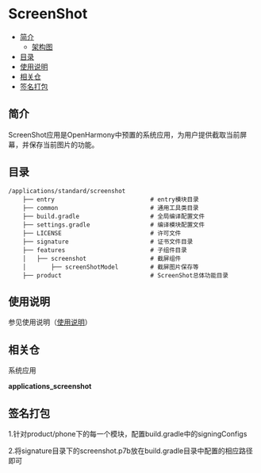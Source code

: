# ScreenShot<a name="ZH-CN_TOPIC_0000001103330836"></a>

- [简介](#section11660541593)
    -   [架构图](#section125101832114213)
- [目录](#section161941989596)
- [使用说明](#section123459000)
- [相关仓](#section1371113476307)
- [签名打包](#section1371113476308)

## 简介<a name="section11660541593"></a>

ScreenShot应用是OpenHarmony中预置的系统应用，为用户提供截取当前屏幕，并保存当前图片的功能。

## 目录<a name="section161941989596"></a>

```
/applications/standard/screenshot
    ├── entry                           # entry模块目录
    ├── common                          # 通用工具类目录
    ├── build.gradle                    # 全局编译配置文件
    ├── settings.gradle                 # 编译模块配置文件
    ├── LICENSE                         # 许可文件
    ├── signature                       # 证书文件目录
    ├── features                        # 子组件目录
    │   ├── screenshot                  # 截屏组件   
    │       ├── screenShotModel         # 截屏图片保存等   
    ├── product                         # ScreenShot总体功能目录
```
## 使用说明<a name="section123459000"></a>

   参见使用说明（[使用说明](./doc/Instructions.md)）

## 相关仓<a name="section1371113476307"></a>

系统应用

**applications\_screenshot**

## 签名打包<a name="section1371113476308"></a>
 1.针对product/phone下的每一个模块，配置build.gradle中的signingConfigs

 2.将signature目录下的screenshot.p7b放在build.gradle目录中配置的相应路径即可